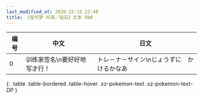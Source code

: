 ```yaml
---
last_modified_at: 2020-12-15 22:48
title: 《宝可梦 珍珠／钻石》文本 500
---
```

| 编号 | 中文 | 日文 |
| ---- | ---- | ---- |
| 0 | 训练家签名\n要好好地写才行！ | トレ－ナ－サイン\nじょうずに　かけるかなあ |
{: .table .table-bordered .table-hover .xz-pokemon-text .xz-pokemon-text-DP }